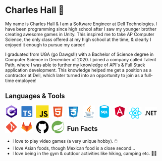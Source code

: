 # Charles Hall 🚀

My name is Charles Hall & I am a Software Engineer at Dell Technologies. I have been programming since high school after I saw my younger brother creating awesome games in Unity. This inspired me to take AP Computer Science, the only class offered at my high school at the time, & clearly I enjoyed it enough to pursue my career! 

I graduated from UGA (go Dawgs!!) with a Bachelor of Science degree in Computer Science in December of 2020. I joined a company called Talent Path, where I was able to further my knowledge of API's & Full Stack application development. This knowledge helped me get a position as a contractor at Dell, which later turned into an opportunity to join as a full-time employee!

## Languages & Tools
<a href="https://dotnet.microsoft.com/en-us/languages/csharp">
    <img align="left" alt="C Sharp" width="40px" style="padding-right:10px;" src="images\c-sharp.svg"/>
</a>
<a href="https://www.typescriptlang.org/">
    <img align="left" alt="TypeScript" width="40px" style="padding-right:10px;" src="images\typescript.svg"/>
</a>
<a href="https://developer.mozilla.org/en-US/docs/Web/JavaScript">
    <img align="left" alt="JavaScript" width="40px" style="padding-right:10px;" src="images\javascript.svg"/>
</a>
<a href="https://developer.mozilla.org/en-US/docs/Web/HTML">
    <img align="left" alt="HTML" width="40px" style="padding-right:10px;" src="images\html-5.svg"/>
</a>
<a href="https://developer.mozilla.org/en-US/docs/Web/CSS">
    <img align="left" alt="CSS" width="40px" style="padding-right:10px;" src="images\css-3.svg"/>
</a>
<a href="https://www.java.com/en/">
    <img align="left" alt="Java" width="40px" style="padding-right:10px;" src="images\java.svg"/>
</a>
<a href="https://en.wikipedia.org/wiki/SQL">
    <img align="left" alt="SQL" width="40px" style="padding-right:10px;" src="images\sql.svg"/>
</a>


<a href="https://angular.dev/">
    <img align="left" alt="Angular" width="40px" style="padding-right:10px;" src="images\angular.svg"/>
</a>
<a href="https://react.dev/">
    <img align="left" alt="React" width="40px" style="padding-top:5px; padding-right:10px;" src="images\react.svg"/>
</a>
<a href="https://dotnet.microsoft.com/en-us/">
    <img align="left" alt="Dot Net" width="40px" style="padding-top:5px; padding-right:10px;" src="images\dotnet.svg"/>
</a>
<a href="https://git-scm.com/doc">
    <img align="left" alt="Git" width="40px" style="padding-top:5px; padding-right:10px;" src="images\git.svg"/>
</a>
<a href="https://about.gitlab.com/">
    <img align="left" alt="Gitlab" width="40px" style="padding-top:5px; padding-right:10px;" src="images\gitlab.svg"/>
</a>
<a href="https://github.com/">
    <img align="left" alt="GitHub" width="40px" style="padding-top:5px; padding-right:10px;" src="images\github.svg"/>
</a>
<a href="https://spring.io/">
    <img align="left" alt="Spring" width="40px" style="padding-top:5px; padding-right:10px;" src="images\spring.svg"/>
</a>

<br>
<br>

## Fun Facts
- I love to play video games (a very unique hobby). 🖱️
- I love Asian foods, though Mexican food is a close second...
- I love being in the gym & outdoor activities like hiking, camping etc. 🏋️‍♂️
